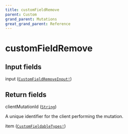 ```yaml
---
title: customFieldRemove
parent: Custom
grand_parent: Mutations
great_grand_parent: Reference
---
```


# customFieldRemove

## Input fields

<div class="field-entry ">
  <span id="input" class="field-name anchored">input (<code><a href="/docs/reference/input_object/customfieldremoveinput">CustomFieldRemoveInput!</a></code>)</span>

  <div class="description-wrapper">

  </div>
</div>

## Return fields

<div class="field-entry ">
  <span id="clientmutationid" class="field-name anchored">clientMutationId (<code><a href="/docs/reference/scalar/string">String</a></code>)</span>

  <div class="description-wrapper">
   <p>A unique identifier for the client performing the mutation.</p>

  </div>
</div>

<div class="field-entry ">
  <span id="item" class="field-name anchored">item (<code><a href="/docs/reference/union/customfieldabletypes">CustomFieldableTypes!</a></code>)</span>

  <div class="description-wrapper">

  </div>
</div>

